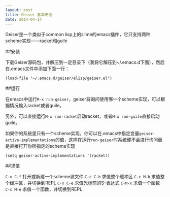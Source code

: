 ```yaml
---
layout: post
title: Geiser 基本用法
date: 2014-04-14
---
```

Geiser是一个类似于common lisp上的slime的emacs插件，它只支持两种scheme实现——racket和guile

##安装

下载Geiser源码包，并解压到一定目录下（我将它解压到~/.emacs.d下面），然后在.emacs文件中添加下面一行：

    (load-file "~/.emacs.d/geiser/elisp/geiser.el")
    

##运行

在emacs中运行`M-x run-geiser`，geiser将询问使用哪一个scheme实现，可以根据情况输入racket或者guile。

另外，可以直接运行`M-x run-racket`启动racket，或者`M-x run-guile`直接启动guile。

如果你的系统里只有一个scheme实现，你可以在.emacs中指定变量`geiser-active-implementations`的值，这样在运行`run-geiser`时系统便不会进行询问而是直接打开你所指定的scheme实现

    (setq geiser-active-implementations '(racket))
    

##求值

`C-x C-f`       打开或新建一个scheme源文件
`C-c C-b`       求值整个缓冲区
`C-c M-b`       求值整个缓冲区，并切换到REPL
`C-x C-e`       求值光标前的S-表达式
`C-M-x`         求值一个函数
`C-c M-e`       求值一个函数，并切换到REPL
